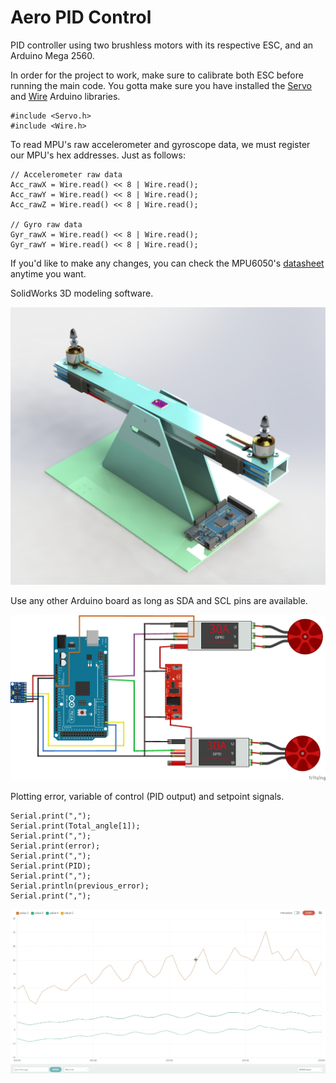 # Aero PID Control

PID controller using two brushless motors with its respective ESC, and an Arduino Mega 2560.

In order for the project to work, make sure to calibrate both ESC before running the main code. You gotta make sure you have installed the [Servo](https://www.arduino.cc/reference/en/libraries/servo/) and [Wire](https://www.arduino.cc/reference/en/language/functions/communication/wire/) Arduino libraries.
    
    #include <Servo.h>
    #include <Wire.h>

To read MPU's raw accelerometer and gyroscope data, we must register our MPU's hex addresses. Just as follows:

    // Accelerometer raw data
    Acc_rawX = Wire.read() << 8 | Wire.read();
    Acc_rawY = Wire.read() << 8 | Wire.read();
    Acc_rawZ = Wire.read() << 8 | Wire.read();
    
    // Gyro raw data
    Gyr_rawX = Wire.read() << 8 | Wire.read();
    Gyr_rawY = Wire.read() << 8 | Wire.read();

If you'd like to make any changes, you can check the MPU6050's [datasheet](https://invensense.tdk.com/wp-content/uploads/2015/02/MPU-6000-Register-Map1.pdf) anytime you want. 

SolidWorks 3D modeling software.

![structure](img/render.png)

Use any other Arduino board as long as SDA and SCL pins are available.

![schematic](img/schematic.png)

Plotting error, variable of control (PID output) and setpoint signals.

    Serial.print(",");
    Serial.print(Total_angle[1]);
    Serial.print(",");
    Serial.print(error);
    Serial.print(",");
    Serial.print(PID);
    Serial.print(",");
    Serial.println(previous_error);
    Serial.print(",");

![plot](img/plot.png)
